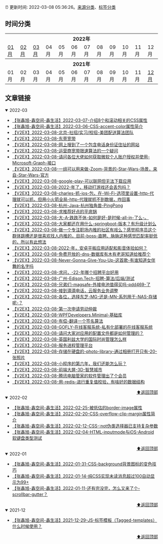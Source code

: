 :alarm_clock: 更新时间: 2022-03-08 05:36:26。[来源分类](./README.md)、[标签分类](./TAGS.md)

## 时间分类

<table>

<tr>
<th colspan="12">2022年</th>
</tr>
<tr>
<td><a href="#2022-01">01月</a></td>
<td><a href="#2022-02">02月</a></td>
<td><a href="#2022-03">03月</a></td>
<td>04月</td>
<td>05月</td>
<td>06月</td>
<td>07月</td>
<td>08月</td>
<td>09月</td>
<td>10月</td>
<td>11月</td>
<td>12月</td>
</tr>

<tr>
<th colspan="12">2021年</th>
</tr>
<tr>
<td>01月</td>
<td>02月</td>
<td>03月</td>
<td>04月</td>
<td>05月</td>
<td>06月</td>
<td>07月</td>
<td>08月</td>
<td>09月</td>
<td>10月</td>
<td>11月</td>
<td><a href="#2021-12">12月</a></td>
</tr>

</table>

## 文章链接

<details open>
<summary id="2022-03">
 2022-03
</summary>


- [【张鑫旭-鑫空间-鑫生活】2022-03-07-介绍8个和滚动相关的CSS属性](https://www.zhangxinxu.com/wordpress/2022/03/10-css-scroll-scrollbar/) 
- [【张鑫旭-鑫空间-鑫生活】2022-03-06-CSS-accent-color属性简介](https://www.zhangxinxu.com/wordpress/2022/03/css-accent-color/) 
- [【V2EX】2022-03-08-北京-社招/实习/校招-美团配送算法团队](https://www.v2ex.com/t/838847) 
- [【V2EX】2022-03-08-东莞宽带](https://www.v2ex.com/t/838846) 
- [【V2EX】2022-03-08-网上搜到了一个包含电话身份证住址的网站](https://www.v2ex.com/t/838844) 
- [【V2EX】2022-03-08-运营商宽带限速算法的一个疑问](https://www.v2ex.com/t/838843) 
- [【V2EX】2022-03-08-请问各位大佬如何获取微软个人账户授权并使用-Microsoft-Graph-接口](https://www.v2ex.com/t/838838) 
- [【V2EX】2022-03-08-一组可以用来做-Zoom-背景的-Star-Wars-场景，来自-Star-Wars-官方](https://www.v2ex.com/t/838837) 
- [【V2EX】2022-03-08-google-play-可以联网但无法下载应用](https://www.v2ex.com/t/838835) 
- [【V2EX】2022-03-08-2022-年了，移动打游戏还会丢包吗？](https://www.v2ex.com/t/838833) 
- [【V2EX】2022-03-08-charles-抓-ios-包，在-Wi-Fi-选项里设置-http-代理就可以抓，但用小火箭全局-http-代理就抓不到数据，咋回事](https://www.v2ex.com/t/838832) 
- [【V2EX】2022-03-08-杭州-Java-杭州独角兽-PingPong](https://www.v2ex.com/t/838831) 
- [【V2EX】2022-03-08-求推荐好点的平底锅](https://www.v2ex.com/t/838830) 
- [【V2EX】2022-03-08-大-A-跌跌不休-如何是好-是时候-all-in-了么-。](https://www.v2ex.com/t/838828) 
- [【V2EX】2022-03-08-大家都还在用什么-springboot-版本？有升级计划么](https://www.v2ex.com/t/838827) 
- [【V2EX】2022-03-08-做一个专注职场内推的社区有戏么？感觉程序员这个群体跳槽还是很喜欢找人内推的，目前-boss-直聘、脉脉这种感觉匹配率挺低的，所以有此想法](https://www.v2ex.com/t/838826) 
- [【V2EX】2022-03-08-2022-年，安卓平板应用适配和影音体验如何？](https://www.v2ex.com/t/838825) 
- [【V2EX】2022-03-08-免费开放的-dns-数据库有木有老哥知道给推荐个](https://www.v2ex.com/t/838824) 
- [【V2EX】2022-03-08-Never-Gonna-Give-You-Up-这首歌-有谁知道女伴舞的名字吗](https://www.v2ex.com/t/838823) 
- [【V2EX】2022-03-08-求问，-22-年哪个招聘平台好用](https://www.v2ex.com/t/838821) 
- [【V2EX】2022-03-08-广州-Edison.Tech-招聘-算法/后端/测试](https://www.v2ex.com/t/838820) 
- [【V2EX】2022-03-08-兄弟们-magsafe-外接电池值得买吗-pdd469-了](https://www.v2ex.com/t/838819) 
- [【V2EX】2022-03-08-接到滴滴电话，云服务业务调整](https://www.v2ex.com/t/838817) 
- [【V2EX】2022-03-08-各位，选择东芝-MG-还是-MN-系列用于-NAS-存储呢-？](https://www.v2ex.com/t/838816) 
- [【V2EX】2022-03-08-第一次申请劳动仲裁](https://www.v2ex.com/t/838815) 
- [【V2EX】2022-03-08-WPFDevelopers.Minimal-基础库](https://www.v2ex.com/t/838814) 
- [【V2EX】2022-03-08-有偿-翻译一个签名算法](https://www.v2ex.com/t/838813) 
- [【V2EX】2022-03-08-GOFLY-在线客服系统-私有化部署的在线客服系统](https://www.v2ex.com/t/838812) 
- [【V2EX】2022-03-08-请问大家对应用的配置文件都是如何管理的？](https://www.v2ex.com/t/838811) 
- [【V2EX】2022-03-08-英国利兹大学的国际时尚管理怎么样](https://www.v2ex.com/t/838810) 
- [【V2EX】2022-03-08-服务进程管理平台](https://www.v2ex.com/t/838809) 
- [【V2EX】2022-03-08-存储在硬盘的-photo-library-通过相册打开只有-20-张照片](https://www.v2ex.com/t/838808) 
- [【V2EX】2022-03-08-小程序的第六年，我们还能怎么玩？](https://www.v2ex.com/t/838807) 
- [【V2EX】2022-03-08-前端大屏-3D-智慧城市](https://www.v2ex.com/t/838803) 
- [【V2EX】2022-03-08-腾讯电脑管家的软件管理出了个会员](https://www.v2ex.com/t/838800) 
- [【V2EX】2022-03-08-用-redis-进行重复值校验，有啥好的数据结构](https://www.v2ex.com/t/838798) 

<div align="right"><a href="#时间分类">⬆返回顶部</a></div>
</details>

<details open>
<summary id="2022-02">
 2022-02
</summary>


- [【张鑫旭-鑫空间-鑫生活】2022-02-25-被低估的border-image属性](https://www.zhangxinxu.com/wordpress/2022/02/css-border-image-tap-highlight/) 
- [【张鑫旭-鑫空间-鑫生活】2022-02-20-CSS-overflow-clip-margin属性简介](https://www.zhangxinxu.com/wordpress/2022/02/css-overflow-clip-margin/) 
- [【张鑫旭-鑫空间-鑫生活】2022-02-12-CSS-:not伪类选择器已支持复杂参数](https://www.zhangxinxu.com/wordpress/2022/02/css-not-pseudo-class-list-argument/) 
- [【张鑫旭-鑫空间-鑫生活】2022-02-04-HTML-inputmode与iOS-Android软键盘类型测试](https://www.zhangxinxu.com/wordpress/2022/02/html-inputmode-keyboard/) 

<div align="right"><a href="#时间分类">⬆返回顶部</a></div>
</details>

<details open>
<summary id="2022-01">
 2022-01
</summary>


- [【张鑫旭-鑫空间-鑫生活】2022-01-31-CSS-background背景图标的变色技巧](https://www.zhangxinxu.com/wordpress/2022/01/css-background-image-color/) 
- [【张鑫旭-鑫空间-鑫生活】2022-01-14-纯CSS实现未读消息超过100自动显示为99+](https://www.zhangxinxu.com/wordpress/2022/01/css-show-diff-content-according-var/) 
- [【张鑫旭-鑫空间-鑫生活】2022-01-11-还有完没完，怎么又来了个-scrollbar-gutter？](https://www.zhangxinxu.com/wordpress/2022/01/css-scrollbar-gutter/) 

<div align="right"><a href="#时间分类">⬆返回顶部</a></div>
</details>

<details open>
<summary id="2021-12">
 2021-12
</summary>


- [【张鑫旭-鑫空间-鑫生活】2021-12-29-JS-标签模板（Tagged-templates）什么时候使用？](https://www.zhangxinxu.com/wordpress/2021/12/js-tagged-templates/) 

<div align="right"><a href="#时间分类">⬆返回顶部</a></div>
</details>

